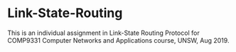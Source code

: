 # Link-State-Routing

This is an individual assignment in Link-State Routing Protocol for COMP9331 Computer Networks and Applications course, UNSW, Aug 2019.
